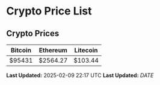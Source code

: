 # Crypto Price List

## Crypto Prices
| Bitcoin | Ethereum | Litecoin |
| ------- | -------- | -------- |
| $95431 | $2564.27 | $103.44 |
**Last Updated:** 2025-02-09 22:17 UTC
**Last Updated:** $DATE$

